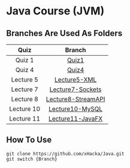 # Java Course (JVM)

## Branches Are Used As Folders

|    Quiz    |                                     Branch                                     |
| :--------: | :----------------------------------------------------------------------------: |
|   Quiz 1   |              [Quiz1](https://github1s.com/xHacka/Java/tree/Quiz1)              |
|   Quiz 4   |              [Quiz4](https://github1s.com/xHacka/Java/tree/Quiz4)              |
| Lecture 5  |       [Lecture5-XML](https://github1s.com/xHacka/Java/tree/Lecture5-XML)       |
| Lecture 7  |   [Lecture7-Sockets](https://github1s.com/xHacka/Java/tree/Lecture7-Sockets)   |
| Lecture 8  | [Lecture8-StreamAPI](https://github1s.com/xHacka/Java/tree/Lecture8-StreamAPI) |
| Lecture 10 |    [Lecture10-MySQL](https://github1s.com/xHacka/Java/tree/Lecture10-MySQL)    |
| Lecture 11 |    [Lecture11-JavaFX](https://github1s.com/xHacka/Java/tree/Lecture11-JavaFX)    |

## How To Use

```
git clone https://github.com/xHacka/Java.git
git switch {Branch}
```
